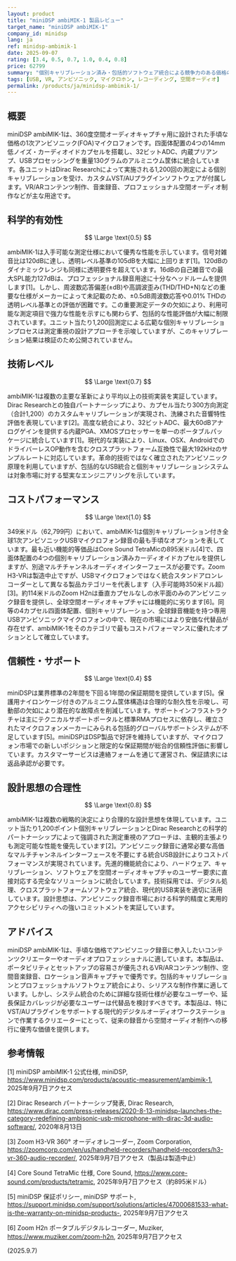 ```yaml
---
layout: product
title: "miniDSP ambiMIK-1 製品レビュー"
target_name: "miniDSP ambiMIK-1"
company_id: minidsp
lang: ja
ref: minidsp-ambimik-1
date: 2025-09-07
rating: [3.4, 0.5, 0.7, 1.0, 0.4, 0.8]
price: 62799
summary: "個別キャリブレーション済み・包括的ソフトウェア統合による競争力のある価格の1次アンビソニックUSBマイクロフォン"
tags: [USB, VR, アンビソニック, マイクロホン, レコーディング, 空間オーディオ]
permalink: /products/ja/minidsp-ambimik-1/
---
```

## 概要

miniDSP ambiMIK-1は、360度空間オーディオキャプチャ用に設計された手頃な価格の1次アンビソニック(FOA)マイクロフォンです。四面体配置の4つの14mm低ノイズ・カーディオイドカプセルを搭載し、32ビットADC、内蔵プリアンプ、USBプロセッシングを重量130グラムのアルミニウム筐体に統合しています。各ユニットはDirac Researchによって実施される1,200回の測定による個別キャリブレーションを受け、カスタムVST/AUプラグインソフトウェアが付属します。VR/ARコンテンツ制作、音楽録音、プロフェッショナル空間オーディオ制作などが主な用途です。

## 科学的有効性

$$ \Large \text{0.5} $$

ambiMIK-1は入手可能な測定仕様において優秀な性能を示しています。信号対雑音比は120dBに達し、透明レベル基準の105dBを大幅に上回ります[1]。120dBのダイナミックレンジも同様に透明要件を超えています。16dBの自己雑音での最大SPL能力127dBは、プロフェッショナル録音用途に十分なヘッドルームを提供します[1]。しかし、周波数応答偏差(±dB)や高調波歪み(THD/THD+N)などの重要な仕様がメーカーによって未記載のため、±0.5dB周波数応答や0.01% THDの透明レベル基準との評価が困難です。この重要測定データの欠如により、利用可能な測定項目で強力な性能を示すにも関わらず、包括的な性能評価が大幅に制限されています。ユニット当たり1,200回測定による広範な個別キャリブレーションプロセスは測定重視の設計アプローチを示唆していますが、このキャリブレーション結果は検証のため公開されていません。

## 技術レベル

$$ \Large \text{0.7} $$

ambiMIK-1は複数の主要な革新により平均以上の技術実装を実証しています。Dirac Researchとの独自パートナーシップにより、カプセル当たり300方向測定（合計1,200）のカスタムキャリブレーションが実現され、洗練された音響特性評価を表現しています[2]。高度な統合により、32ビットADC、最大60dBアナログゲインを提供する内蔵PGA、XMOSプロセッサーを単一のポータブルパッケージに統合しています[1]。現代的な実装により、Linux、OSX、AndroidでのドライバーレスOP動作を含むクロスプラットフォーム互換性で最大192kHzのサンプルレートに対応しています。革命的技術ではなく確立されたアンビソニック原理を利用していますが、包括的なUSB統合と個別キャリブレーションシステムは対象市場に対する堅実なエンジニアリングを示しています。

## コストパフォーマンス

$$ \Large \text{1.0} $$

349米ドル（62,799円）において、ambiMIK-1は個別キャリブレーション付き全球1次アンビソニックUSBマイクロフォン録音の最も手頃なオプションを表しています。最も近い機能的等価品はCore Sound TetraMicの895米ドル[4]で、四面体配置の4つの個別キャリブレーション済みカーディオイドカプセルを提供しますが、別途マルチチャンネルオーディオインターフェースが必要です。Zoom H3-VRは製造中止ですが、USBマイクロフォンではなく統合スタンドアロンレコーダーとして異なる製品カテゴリーを代表します（入手可能時350米ドル超）[3]。約114米ドルのZoom H2nは垂直カプセルなしの水平面のみのアンビソニック録音を提供し、全球空間オーディオキャプチャには機能的に劣ります[6]。同等の4カプセル四面体配置、個別キャリブレーション、全球録音機能を持つ専用USBアンビソニックマイクロフォンの中で、現在の市場にはより安価な代替品が存在せず、ambiMIK-1をそのカテゴリで最もコストパフォーマンスに優れたオプションとして確立しています。

## 信頼性・サポート

$$ \Large \text{0.4} $$

miniDSPは業界標準の2年間を下回る1年間の保証期間を提供しています[5]。保護用ナイロンケージ付きのアルミニウム筐体構造は合理的な耐久性を示唆し、可動部の欠如により潜在的な故障点を削減しています。サポートインフラストラクチャは主にテクニカルサポートポータルと標準RMAプロセスに依存し、確立されたマイクロフォンメーカーにみられる包括的グローバルサポートシステムが不足しています[5]。miniDSPはDSP製品で好評を維持していますが、マイクロフォン市場での新しいポジションと限定的な保証期間が総合的信頼性評価に影響しています。カスタマーサービスは連絡フォームを通じて運営され、保証請求には返品承認が必要です。

## 設計思想の合理性

$$ \Large \text{0.8} $$

ambiMIK-1は複数の戦略的決定により合理的な設計思想を体現しています。ユニット当たり1,200ポイント個別キャリブレーションとDirac Researchとの科学的パートナーシップによって強調された測定重視のアプローチは、主観的主張よりも測定可能な性能を優先しています[2]。アンビソニック録音に通常必要な高価なマルチチャンネルインターフェースを不要にする統合USB設計によりコストパフォーマンスが実現されています。先進的機能統合により、ハードウェア、キャリブレーション、ソフトウェアを空間オーディオキャプチャのユーザー要求に直接対応する完全なソリューションに統合しています。技術採用では、デジタル処理、クロスプラットフォームソフトウェア統合、現代的USB実装を適切に活用しています。設計思想は、アンビソニック録音市場における科学的精度と実用的アクセシビリティへの強いコミットメントを実証しています。

## アドバイス

miniDSP ambiMIK-1は、手頃な価格でアンビソニック録音に参入したいコンテンツクリエーターやオーディオプロフェッショナルに適しています。本製品は、ポータビリティとセットアップの容易さが優先されるVR/ARコンテンツ制作、空間音楽録音、ロケーション音声キャプチャで優秀です。包括的キャリブレーションとプロフェッショナルソフトウェア統合により、シリアスな制作作業に適しています。しかし、システム統合のために詳細な技術仕様が必要なユーザーや、延長保証カバレッジが必要なユーザーは代替品を検討すべきです。本製品は、特にVST/AUプラグインをサポートする現代的デジタルオーディオワークステーションで作業するクリエーターにとって、従来の録音から空間オーディオ制作への移行に優秀な価値を提供します。

## 参考情報

[1] miniDSP ambiMIK-1 公式仕様, miniDSP, https://www.minidsp.com/products/acoustic-measurement/ambimik-1, 2025年9月7日アクセス

[2] Dirac Research パートナーシップ発表, Dirac Research, https://www.dirac.com/press-releases/2020-8-13-minidsp-launches-the-category-redefining-ambisonic-usb-microphone-with-dirac-3d-audio-software/, 2020年8月13日

[3] Zoom H3-VR 360° オーディオレコーダー, Zoom Corporation, https://zoomcorp.com/en/us/handheld-recorders/handheld-recorders/h3-vr-360-audio-recorder/, 2025年9月7日アクセス（製品は製造中止）

[4] Core Sound TetraMic 仕様, Core Sound, https://www.core-sound.com/products/tetramic, 2025年9月7日アクセス（約895米ドル）

[5] miniDSP 保証ポリシー, miniDSP サポート, https://support.minidsp.com/support/solutions/articles/47000681533-what-is-the-warranty-on-minidsp-products-, 2025年9月7日アクセス

[6] Zoom H2n ポータブルデジタルレコーダー, Muziker, https://www.muziker.com/zoom-h2n, 2025年9月7日アクセス

(2025.9.7)